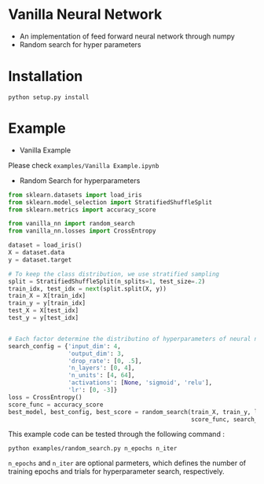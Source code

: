 # Vanilla Neural Network
* An implementation of feed forward neural network through numpy
* Random search for hyper parameters

# Installation
```buildoutcfg
python setup.py install
```

# Example
* Vanilla Example

Please check `examples/Vanilla Example.ipynb`

* Random Search for hyperparameters
```python
from sklearn.datasets import load_iris
from sklearn.model_selection import StratifiedShuffleSplit
from sklearn.metrics import accuracy_score

from vanilla_nn import random_search
from vanilla_nn.losses import CrossEntropy

dataset = load_iris()
X = dataset.data
y = dataset.target

# To keep the class distribution, we use stratified sampling
split = StratifiedShuffleSplit(n_splits=1, test_size=.2)
train_idx, test_idx = next(split.split(X, y))
train_X = X[train_idx]
train_y = y[train_idx]
test_X = X[test_idx]
test_y = y[test_idx]


# Each factor determine the distributino of hyperparameters of neural network
search_config = {'input_dim': 4,
                 'output_dim': 3,
                 'drop_rate': [0, .5],
                 'n_layers': [0, 4],
                 'n_units': [4, 64],
                 'activations': [None, 'sigmoid', 'relu'],
                 'lr': [0, -3]}
loss = CrossEntropy()
score_func = accuracy_score
best_model, best_config, best_score = random_search(train_X, train_y, loss,
                                                    score_func, search_config)
```

This example code can be tested through the following command :
```buildoutcfg
python examples/random_search.py n_epochs n_iter
```
`n_epochs` and `n_iter` are optional parmeters, which defines the number of training epochs and trials
for hyperparameter search, respectively.